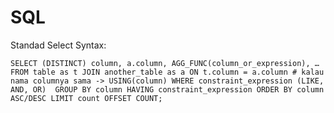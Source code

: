 # SQL

Standad Select Syntax:

`SELECT (DISTINCT) column, a.column, AGG_FUNC(column_or_expression), …
FROM table as t
    JOIN another_table as a
      ON t.column = a.column # kalau nama columnya sama -> USING(column)
    WHERE constraint_expression (LIKE, AND, OR) 
    GROUP BY column
    HAVING constraint_expression
    ORDER BY column ASC/DESC
    LIMIT count OFFSET COUNT;`
